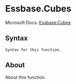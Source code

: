 ---
---

# Essbase.Cubes

Microsoft Docs: [Essbase.Cubes](https://docs.microsoft.com/en-us/powerquery-m/essbase-cubes)

## Syntax

```powerquery-m
Syntax for this function.
```

## About

About this function.

